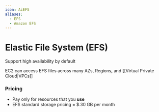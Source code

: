 ```yaml
---
icon: AiEFS
aliases:
  - EFS
  - Amazon EFS
---
```

# Elastic File System (EFS)
Support high availability by default

EC2 can access EFS files across many AZs, Regions, and [[Virtual Private Cloud|VPCs]]

### Pricing
- Pay only for resources that you **use** 
- EFS standard storage pricing = $.30 GB per month
